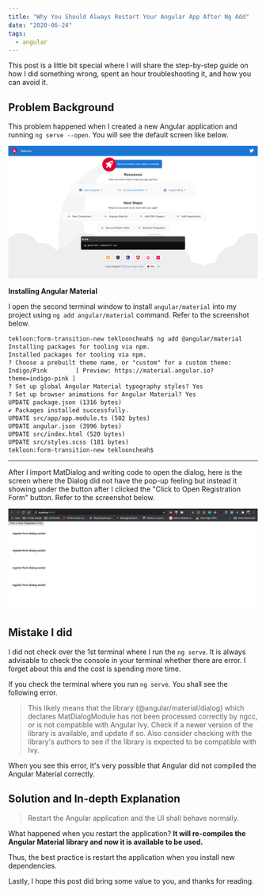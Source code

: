 ```yaml
---
title: "Why You Should Always Restart Your Angular App After Ng Add"
date: "2020-06-24"
tags:
  - angular
---
```


This post is a little bit special where I will share the step-by-step guide on how I did something wrong, spent an hour troubleshooting it, and how you can avoid it.

## Problem Background

This problem happened when I created a new Angular application and running `ng serve --open`. You will see the default screen like below.

![Screenshot of Default Angular UI](../../images/why-you-should-restart-ng-app-1.png)

**Installing Angular Material**

I open the second terminal window to install `angular/material` into my project using `ng add angular/material` command. Refer to the screenshot below.

```
tekloon:form-transition-new teklooncheah$ ng add @angular/material
Installing packages for tooling via npm.
Installed packages for tooling via npm.
? Choose a prebuilt theme name, or "custom" for a custom theme: Indigo/Pink        [ Preview: https://material.angular.io?theme=indigo-pink ]
? Set up global Angular Material typography styles? Yes
? Set up browser animations for Angular Material? Yes
UPDATE package.json (1316 bytes)
✔ Packages installed successfully.
UPDATE src/app/app.module.ts (502 bytes)
UPDATE angular.json (3996 bytes)
UPDATE src/index.html (520 bytes)
UPDATE src/styles.scss (181 bytes)
tekloon:form-transition-new teklooncheah$ 
```

------

After I import MatDialog and writing code to open the dialog, here is the screen where the Dialog did not have the pop-up feeling but instead it showing under the button after I clicked the "Click to Open Registration Form" button. Refer to the screenshot below.

![Screenshot Dialog Did Not Pop-Up](../../images/why-you-should-restart-ng-app-2.png)


## Mistake I did

I did not check over the 1st terminal where I run the `ng serve`. It is always advisable to check the console in your terminal whether there are error. I forget about this and the cost is spending more time.

If you check the terminal where you run `ng serve`. You shall see the following error.

>    This likely means that the library (@angular/material/dialog) which declares MatDialogModule has not been processed correctly by ngcc, or is not compatible with Angular Ivy. Check if a newer version of the library is available, and update if so. Also consider checking with the library's authors to see if the library is expected to be compatible with Ivy.

When you see this error, it's very possible that Angular did not compiled the Angular Material correctly.

## Solution and In-depth Explanation

> Restart the Angular application and the UI shall behave normally.

What happened when you restart the application? **It will re-compiles the Angular Material library and now it is available to be used.** 

Thus, the best practice is restart the application when you install new dependencies. 

Lastly, I hope this post did bring some value to you, and thanks for reading.



